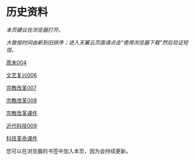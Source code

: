 # 历史资料

_本页建议在浏览器打开。_

_大致按时间由新到旧排序；进入天翼云页面请点击“使用浏览器下载”然后验证短信。_

[周末004](https://cloud.189.cn/t/jm6RjeiEruIv)

[文艺复兴006](https://cloud.189.cn/t/EVFFviInQZry)

[宗教改革007](https://cloud.189.cn/t/3IzyauUbiyQf)

[宗教改革008](https://cloud.189.cn/t/2uUnYrUbyyYr)

[宗教改革课件](https://cloud.189.cn/t/JvEvmyvUfuaa)

[近代科技009](https://cloud.189.cn/t/nyUBveQJrmYf)

[科技革命课件](https://cloud.189.cn/t/aqAz6vZ3ye2i)

您可以在浏览器的书签中加入本页，因为会持续更新。
